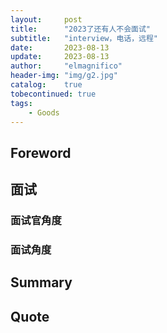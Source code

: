 ```yaml
---
layout:     post
title:      "2023了还有人不会面试"
subtitle:   "interview，电话，远程"
date:       2023-08-13
update:     2023-08-13
author:     "elmagnifico"
header-img: "img/g2.jpg"
catalog:    true
tobecontinued: true
tags:
    - Goods
---
```


## Foreword



## 面试



### 面试官角度



### 面试角度



## Summary



## Quote

> 
